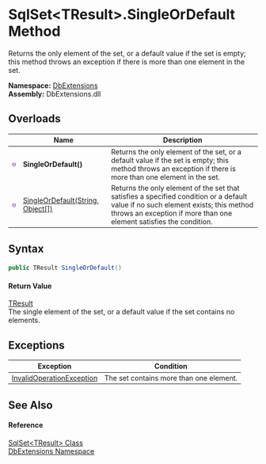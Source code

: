 SqlSet&lt;TResult>.SingleOrDefault Method
=========================================
Returns the only element of the set, or a default value if the set is empty; this method throws an exception if there is more than one element in the set.
  
**Namespace:** [DbExtensions][1]  
**Assembly:** DbExtensions.dll

Overloads
---------

|                  | Name                                   | Description                                                                                                                                                                                              |
| ---------------- | -------------------------------------- | -------------------------------------------------------------------------------------------------------------------------------------------------------------------------------------------------------- |
| ![Public method] | **SingleOrDefault()**                  | Returns the only element of the set, or a default value if the set is empty; this method throws an exception if there is more than one element in the set.                                               |
| ![Public method] | [SingleOrDefault(String, Object[])][2] | Returns the only element of the set that satisfies a specified condition or a default value if no such element exists; this method throws an exception if more than one element satisfies the condition. |


Syntax
------

```csharp
public TResult SingleOrDefault()
```

#### Return Value
[TResult][3]  
The single element of the set, or a default value if the set contains no elements.

Exceptions
----------

| Exception                      | Condition                               |
| ------------------------------ | --------------------------------------- |
| [InvalidOperationException][4] | The set contains more than one element. |


See Also
--------

#### Reference
[SqlSet&lt;TResult> Class][3]  
[DbExtensions Namespace][1]  

[1]: ../README.md
[2]: SingleOrDefault_1.md
[3]: README.md
[4]: https://learn.microsoft.com/dotnet/api/system.invalidoperationexception
[Public method]: ../../icons/pubmethod.svg "Public method"